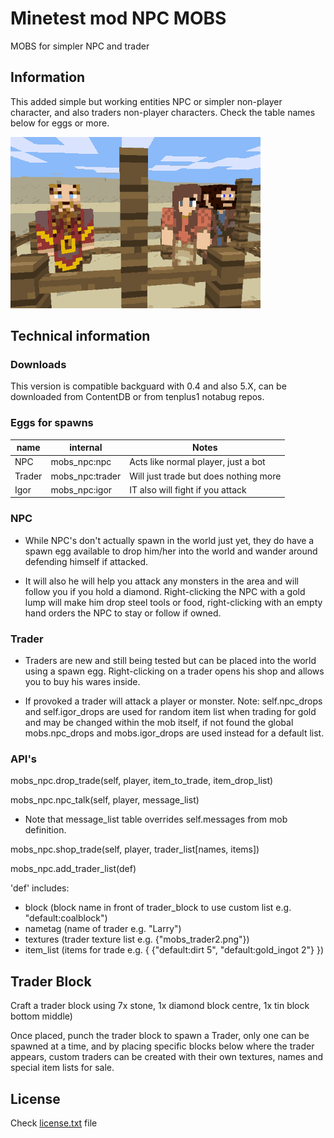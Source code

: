 Minetest mod NPC MOBS
=====================

MOBS for simpler NPC and trader

Information
-----------

This added simple but working entities NPC or simpler non-player character, and also traders non-player characters.
Check the table names below for eggs or more.

![](screenshot.png)

Technical information
---------------------

### Downloads

This version is compatible backguard with 0.4 and also 5.X, can be downloaded from ContentDB or from tenplus1 notabug repos.

### Eggs for spawns

| name   | internal      | Notes |
|------- | ------------- | ----- |
| NPC    | mobs_npc:npc  | Acts like normal player, just a bot |
| Trader | mobs_npc:trader | Will just trade but does nothing more |
| Igor   | mobs_npc:igor | IT also will fight if you attack |

### NPC

- While NPC's don't actually spawn in the world just yet, they do have a spawn egg
available to drop him/her into the world and wander around defending himself if attacked.

- It will also he will help you attack any monsters in the area and will follow you
if you hold a diamond. Right-clicking the NPC with a gold lump will make him drop steel
tools or food, right-clicking with an empty hand orders the NPC to stay or follow if owned.


### Trader

- Traders are new and still being tested but can be placed into the world using a spawn egg.
Right-clicking on a trader opens his shop and allows you to buy his wares inside.

- If provoked a trader will attack a player or monster. Note: self.npc_drops and self.igor_drops
are used for random item list when trading for gold and may be changed within the mob itself,
if not found the global mobs.npc_drops and mobs.igor_drops are used instead for a default list.


### API's

mobs_npc.drop_trade(self, player, item_to_trade, item_drop_list)

mobs_npc.npc_talk(self, player, message_list)

- Note that message_list table overrides self.messages from mob definition.

mobs_npc.shop_trade(self, player, trader_list[names, items])

mobs_npc.add_trader_list(def)

'def' includes:
- block (block name in front of trader_block to use custom list e.g. "default:coalblock")
- nametag (name of trader e.g. "Larry")
- textures (trader texture list e.g. {"mobs_trader2.png"})
- item_list (items for trade e.g. { {"default:dirt 5", "default:gold_ingot 2"} })


## Trader Block

Craft a trader block using 7x stone, 1x diamond block centre, 1x tin block bottom middle)

Once placed, punch the trader block to spawn a Trader, only one can be spawned at a time, and by placing specific blocks below where the trader appears, custom traders can be created with their own textures, names and special item lists for sale.


License
-------

Check [license.txt](license.txt) file
